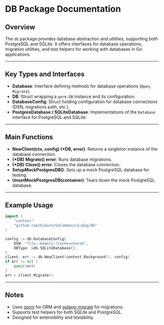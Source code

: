 # DB Package Documentation

## Overview

The `db` package provides database abstraction and utilities, supporting both PostgreSQL and SQLite. It offers interfaces for database operations, migration utilities, and test helpers for working with databases in Go applications.

---

## Key Types and Interfaces

- **Database**: Interface defining methods for database operations (`Open`, `Migrate`).
- **DB**: Struct wrapping a `gorm.DB` instance and its configuration.
- **DatabaseConfig**: Struct holding configuration for database connections (DSN, migrations path, etc.).
- **PostgresDatabase / SQLiteDatabase**: Implementations of the `Database` interface for PostgreSQL and SQLite.

---

## Main Functions

- **NewClient(ctx, config) (\*DB, error)**: Returns a singleton instance of the database connection.
- **(\*DB) Migrate() error**: Runs database migrations.
- **(\*DB) Close() error**: Closes the database connection.
- **SetupMockPostgresDB()**: Sets up a mock PostgreSQL database for testing.
- **UnsetMockPostgresDB(container)**: Tears down the mock PostgreSQL database.

---

## Example Usage

```go
import (
    "context"
    "github.com/hibare/GoCommon/v2/pkg/db"
)

config := db.DatabaseConfig{
    DSN: "file::memory:?cache=shared",
    DBType: &db.SQLiteDatabase{},
}
client, err := db.NewClient(context.Background(), config)
if err != nil {
    panic(err)
}
err = client.Migrate()
```

---

## Notes

- Uses [gorm](https://gorm.io/) for ORM and [golang-migrate](https://github.com/golang-migrate/migrate) for migrations.
- Supports test helpers for both SQLite and PostgreSQL.
- Designed for extensibility and testability.
